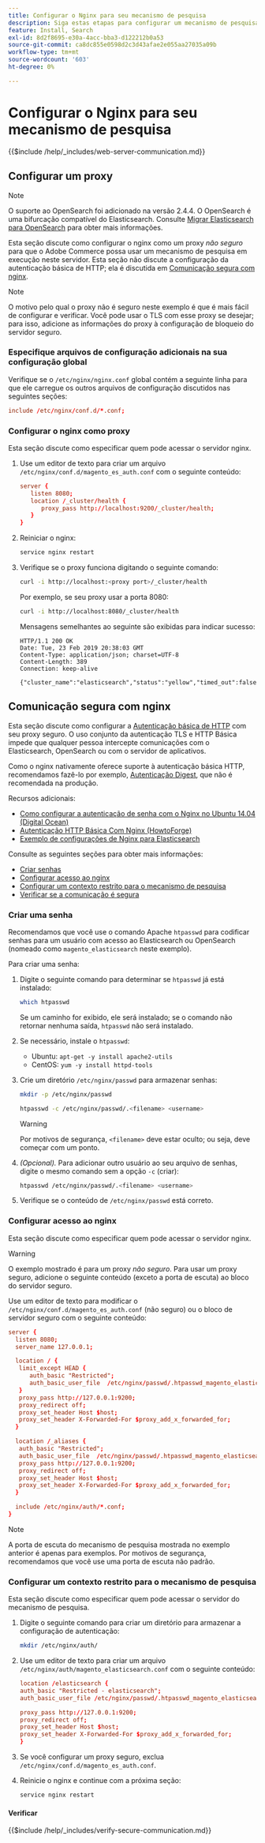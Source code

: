```yaml
---
title: Configurar o Nginx para seu mecanismo de pesquisa
description: Siga estas etapas para configurar um mecanismo de pesquisa com o servidor Web Nginx para instalações locais do Adobe Commerce.
feature: Install, Search
exl-id: 8d2f8695-e30a-4acc-bba3-d122212b0a53
source-git-commit: ca8dc855e0598d2c3d43afae2e055aa27035a09b
workflow-type: tm+mt
source-wordcount: '603'
ht-degree: 0%

---
```


# Configurar o Nginx para seu mecanismo de pesquisa

{{$include /help/_includes/web-server-communication.md}}

## Configurar um proxy

>[!NOTE]
>
>O suporte ao OpenSearch foi adicionado na versão 2.4.4. O OpenSearch é uma bifurcação compatível do Elasticsearch. Consulte [Migrar Elasticsearch para OpenSearch](../../../upgrade/prepare/opensearch-migration.md) para obter mais informações.

Esta seção discute como configurar o nginx como um proxy *não seguro* para que o Adobe Commerce possa usar um mecanismo de pesquisa em execução neste servidor. Esta seção não discute a configuração da autenticação básica de HTTP; ela é discutida em [Comunicação segura com nginx](#secure-communication-with-nginx).

>[!NOTE]
>
>O motivo pelo qual o proxy não é seguro neste exemplo é que é mais fácil de configurar e verificar. Você pode usar o TLS com esse proxy se desejar; para isso, adicione as informações do proxy à configuração de bloqueio do servidor seguro.

### Especifique arquivos de configuração adicionais na sua configuração global

Verifique se o `/etc/nginx/nginx.conf` global contém a seguinte linha para que ele carregue os outros arquivos de configuração discutidos nas seguintes seções:

```conf
include /etc/nginx/conf.d/*.conf;
```

### Configurar o nginx como proxy

Esta seção discute como especificar quem pode acessar o servidor nginx.

1. Use um editor de texto para criar um arquivo `/etc/nginx/conf.d/magento_es_auth.conf` com o seguinte conteúdo:

   ```conf
   server {
      listen 8080;
      location /_cluster/health {
         proxy_pass http://localhost:9200/_cluster/health;
      }
   }
   ```

1. Reiniciar o nginx:

   ```bash
   service nginx restart
   ```

1. Verifique se o proxy funciona digitando o seguinte comando:

   ```bash
   curl -i http://localhost:<proxy port>/_cluster/health
   ```

   Por exemplo, se seu proxy usar a porta 8080:

   ```bash
   curl -i http://localhost:8080/_cluster/health
   ```

   Mensagens semelhantes ao seguinte são exibidas para indicar sucesso:

   ```
   HTTP/1.1 200 OK
   Date: Tue, 23 Feb 2019 20:38:03 GMT
   Content-Type: application/json; charset=UTF-8
   Content-Length: 389
   Connection: keep-alive
   
   {"cluster_name":"elasticsearch","status":"yellow","timed_out":false,"number_of_nodes":1,"number_of_data_nodes":1,"active_primary_shards":5,"active_shards":5,"relocating_shards":0,"initializing_shards":0,"unassigned_shards":5,"delayed_unassigned_shards":0,"number_of_pending_tasks":0,"number_of_in_flight_fetch":0,"task_max_waiting_in_queue_millis":0,"active_shards_percent_as_number":50.0}
   ```

## Comunicação segura com nginx

Esta seção discute como configurar a [Autenticação básica de HTTP](https://nginx.org/en/docs/http/ngx_http_auth_basic_module.html) com seu proxy seguro. O uso conjunto da autenticação TLS e HTTP Básica impede que qualquer pessoa intercepte comunicações com o Elasticsearch, OpenSearch ou com o servidor de aplicativos.

Como o nginx nativamente oferece suporte à autenticação básica HTTP, recomendamos fazê-lo por exemplo, [Autenticação Digest](https://www.nginx.com/resources/wiki/modules/auth_digest/), que não é recomendada na produção.

Recursos adicionais:

* [Como configurar a autenticação de senha com o Nginx no Ubuntu 14.04 (Digital Ocean)](https://www.digitalocean.com/community/tutorials/how-to-set-up-password-authentication-with-nginx-on-ubuntu-14-04)
* [Autenticação HTTP Básica Com Nginx (HowtoForge)](https://www.howtoforge.com/basic-http-authentication-with-nginx)
* [Exemplo de configurações de Nginx para Elasticsearch](https://gist.github.com/karmi/b0a9b4c111ed3023a52d)

Consulte as seguintes seções para obter mais informações:

* [Criar senhas](#create-a-password)
* [Configurar acesso ao nginx](#set-up-access-to-nginx)
* [Configurar um contexto restrito para o mecanismo de pesquisa](#set-up-a-restricted-context-for-the-search-engine)
* [Verificar se a comunicação é segura](#secure-communication-with-nginx)

### Criar uma senha

Recomendamos que você use o comando Apache `htpasswd` para codificar senhas para um usuário com acesso ao Elasticsearch ou OpenSearch (nomeado como `magento_elasticsearch` neste exemplo).

Para criar uma senha:

1. Digite o seguinte comando para determinar se `htpasswd` já está instalado:

   ```bash
   which htpasswd
   ```

   Se um caminho for exibido, ele será instalado; se o comando não retornar nenhuma saída, `htpasswd` não será instalado.

1. Se necessário, instale o `htpasswd`:

   * Ubuntu: `apt-get -y install apache2-utils`
   * CentOS: `yum -y install httpd-tools`

1. Crie um diretório `/etc/nginx/passwd` para armazenar senhas:

   ```bash
   mkdir -p /etc/nginx/passwd
   ```

   ```bash
   htpasswd -c /etc/nginx/passwd/.<filename> <username>
   ```

   >[!WARNING]
   >
   >Por motivos de segurança, `<filename>` deve estar oculto; ou seja, deve começar com um ponto.

1. *(Opcional).* Para adicionar outro usuário ao seu arquivo de senhas, digite o mesmo comando sem a opção `-c` (criar):

   ```bash
   htpasswd /etc/nginx/passwd/.<filename> <username>
   ```

1. Verifique se o conteúdo de `/etc/nginx/passwd` está correto.

### Configurar acesso ao nginx

Esta seção discute como especificar quem pode acessar o servidor nginx.

>[!WARNING]
>
>O exemplo mostrado é para um proxy *não seguro*. Para usar um proxy seguro, adicione o seguinte conteúdo (exceto a porta de escuta) ao bloco do servidor seguro.

Use um editor de texto para modificar o `/etc/nginx/conf.d/magento_es_auth.conf` (não seguro) ou o bloco de servidor seguro com o seguinte conteúdo:

```conf
server {
  listen 8080;
  server_name 127.0.0.1;

  location / {
   limit_except HEAD {
      auth_basic "Restricted";
      auth_basic_user_file  /etc/nginx/passwd/.htpasswd_magento_elasticsearch;
   }
   proxy_pass http://127.0.0.1:9200;
   proxy_redirect off;
   proxy_set_header Host $host;
   proxy_set_header X-Forwarded-For $proxy_add_x_forwarded_for;
  }

  location /_aliases {
   auth_basic "Restricted";
   auth_basic_user_file  /etc/nginx/passwd/.htpasswd_magento_elasticsearch;
   proxy_pass http://127.0.0.1:9200;
   proxy_redirect off;
   proxy_set_header Host $host;
   proxy_set_header X-Forwarded-For $proxy_add_x_forwarded_for;
  }

  include /etc/nginx/auth/*.conf;
}
```

>[!NOTE]
>
>A porta de escuta do mecanismo de pesquisa mostrada no exemplo anterior é apenas para exemplos. Por motivos de segurança, recomendamos que você use uma porta de escuta não padrão.

### Configurar um contexto restrito para o mecanismo de pesquisa

Esta seção discute como especificar quem pode acessar o servidor do mecanismo de pesquisa.

1. Digite o seguinte comando para criar um diretório para armazenar a configuração de autenticação:

   ```bash
   mkdir /etc/nginx/auth/
   ```

1. Use um editor de texto para criar um arquivo `/etc/nginx/auth/magento_elasticsearch.conf` com o seguinte conteúdo:

   ```conf
   location /elasticsearch {
   auth_basic "Restricted - elasticsearch";
   auth_basic_user_file /etc/nginx/passwd/.htpasswd_magento_elasticsearch;
   
   proxy_pass http://127.0.0.1:9200;
   proxy_redirect off;
   proxy_set_header Host $host;
   proxy_set_header X-Forwarded-For $proxy_add_x_forwarded_for;
   }
   ```

1. Se você configurar um proxy seguro, exclua `/etc/nginx/conf.d/magento_es_auth.conf`.
1. Reinicie o nginx e continue com a próxima seção:

   ```bash
   service nginx restart
   ```

#### Verificar

{{$include /help/_includes/verify-secure-communication.md}}
